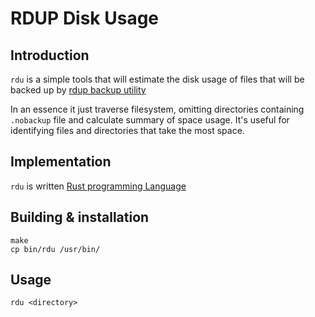 # RDUP Disk Usage

## Introduction

`rdu` is a simple tools that will estimate the disk usage of files that will be backed up by [rdup backup utility][1]

In an essence it just traverse filesystem, omitting directories containing `.nobackup` file and calculate summary of space usage. It's useful for identifying files and directories that take the most space.

  [1]: https://github.com/miekg/rdup

## Implementation

`rdu` is written [Rust programming Language][2]

  [2]: http://rust-lang.org

## Building & installation

	make
	cp bin/rdu /usr/bin/

## Usage

	rdu <directory>
